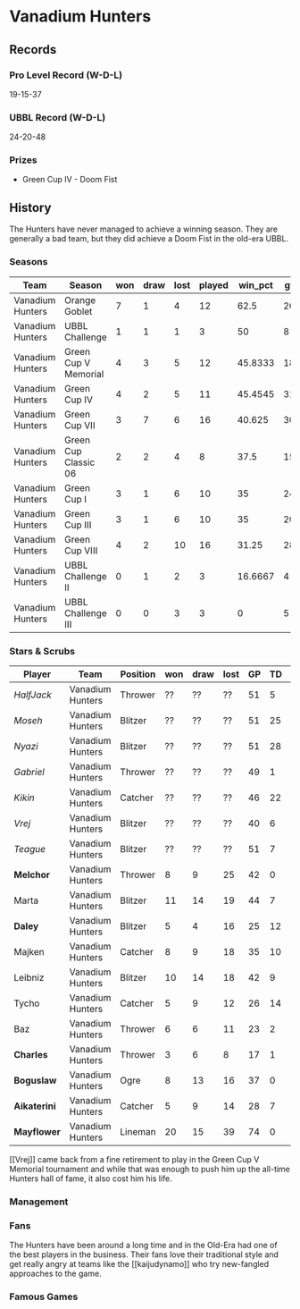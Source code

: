 # Vanadium Hunters

## Records

### Pro Level Record (W-D-L)

19-15-37

### UBBL Record (W-D-L)

24-20-48

### Prizes

* Green Cup IV - Doom Fist

## History

The Hunters have never managed to achieve a winning season. They are generally a bad team, but they did achieve a Doom Fist in the old-era UBBL.

### Seasons

| Team             | Season               | won  | draw | lost | played | win_pct | gf   | ga   | cas  | tcdiff | ff   |
|------------------|----------------------|------|------|------|--------|---------|------|------|------|--------|------|
| Vanadium Hunters | Orange Goblet        |    7 |    1 |    4 |     12 |    62.5 |   26 |   21 |   21 |      6 |    4 |
| Vanadium Hunters | UBBL Challenge       |    1 |    1 |    1 |      3 |      50 |    8 |    7 |    7 |      2 |    0 |
| Vanadium Hunters | Green Cup V Memorial |    4 |    3 |    5 |     12 | 45.8333 |   18 |   21 |   14 |     -4 |    2 |
| Vanadium Hunters | Green Cup IV         |    4 |    2 |    5 |     11 | 45.4545 |   31 |   25 |   40 |     30 |   -1 |
| Vanadium Hunters | Green Cup VII        |    3 |    7 |    6 |     16 |  40.625 |   30 |   37 |   27 |      7 |    2 |
| Vanadium Hunters | Green Cup Classic 06 |    2 |    2 |    4 |      8 |    37.5 |   15 |   19 |   10 |     -3 |    1 |
| Vanadium Hunters | Green Cup I          |    3 |    1 |    6 |     10 |      35 |   24 |   27 |   16 |     -6 |    1 |
| Vanadium Hunters | Green Cup III        |    3 |    1 |    6 |     10 |      35 |   20 |   23 |   19 |      3 |   -1 |
| Vanadium Hunters | Green Cup VIII       |    4 |    2 |   10 |     16 |   31.25 |   28 |   40 |   16 |    -13 |   -1 |
| Vanadium Hunters | UBBL Challenge II    |    0 |    1 |    2 |      3 | 16.6667 |    4 |    8 |    2 |     -6 |   -1 |
| Vanadium Hunters | UBBL Challenge III   |    0 |    0 |    3 |      3 |       0 |    5 |   10 |    1 |     -1 |   -2 |



### Stars & Scrubs

| Player     | Team             | Position | won  | draw | lost | GP   | TD   | Comp | Ints | BH   | SI   | Ki   | MVP  | SPP  |
|------------|------------------|----------|------|------|------|------|------|------|------|------|------|------|------|------|
| *HalfJack* | Vanadium Hunters | Thrower |  ?? | ?? | ?? | 51 | 5 | 84 | 0 | 1 | 1 | 0 | 5 | 128 |
| *Moseh* | Vanadium Hunters | Blitzer |  ?? | ?? | ?? | 51 | 25 | 9 | 2 | 6 | 1 | 0 | 4 | 122 |
| *Nyazi* | Vanadium Hunters | Blitzer | ?? | ?? | ?? | 51 | 28 | 5 | 1 | 7 | 3 | 0 | 2 | 121 |
| *Gabriel* | Vanadium Hunters | Thrower | ?? | ?? | ?? | 49 | 1 | 62 | 0 | 1 | 1 | 0 | 6 | 99 |
| *Kikin* | Vanadium Hunters | Catcher |  ?? | ?? | ?? | 46 | 22 | 5 | 0 | 0 | 0 | 5 | 98 |
| *Vrej* | Vanadium Hunters | Blitzer | ?? | ?? | ?? | 40 | 6 | 1 | 0 | 10 | 11 | 1 | 6 | 93 |
| *Teague* | Vanadium Hunters | Blitzer |  ?? | ?? | ?? | 51 | 7 | 0 | 1 | 7 | 5 | 5 | 6 | 87 |
| **Melchor**   | Vanadium Hunters | Thrower  |    8 |    9 |   25 |   42 |    0 |   51 |    0 |    2 |    0 |    0 |    5 |   80 |
| Marta     | Vanadium Hunters | Blitzer  |   11 |   14 |   19 |   44 |    7 |    0 |    3 |    6 |    6 |    2 |    2 |   65 |
| **Daley**     | Vanadium Hunters | Blitzer  |    5 |    4 |   16 |   25 |   12 |    0 |    0 |    2 |    1 |    1 |    3 |   59 |
| Majken    | Vanadium Hunters | Catcher  |    8 |    9 |   18 |   35 |   10 |    3 |    0 |    0 |    0 |    0 |    5 |   58 |
| Leibniz   | Vanadium Hunters | Blitzer  |   10 |   14 |   18 |   42 |    9 |    1 |    0 |    2 |    2 |    1 |    4 |   58 |
| Tycho     | Vanadium Hunters | Catcher  |    5 |    9 |   12 |   26 |   14 |    2 |    1 |    0 |    0 |    0 |    0 |   46 |
| Baz       | Vanadium Hunters | Thrower  |    6 |    6 |   11 |   23 |    2 |   28 |    0 |    1 |    0 |    0 |    2 |   46 |
| **Charles**   | Vanadium Hunters | Thrower  |    3 |    6 |    8 |   17 |    1 |   16 |    0 |    0 |    1 |    0 |    4 |   41 |
| **Boguslaw**  | Vanadium Hunters | Ogre     |    8 |   13 |   16 |   37 |    0 |    0 |    0 |   12 |    5 |    0 |    1 |   39 |
| **Aikaterini** | Vanadium Hunters | Catcher  |    5 |    9 |   14 |   28 |    7 |    4 |    0 |    1 |    0 |    0 |    2 |   37 |
| **Mayflower**  | Vanadium Hunters | Lineman  |   20 |   15 |   39 |   74 |    0 |    2 |    2 |    3 |    0 |    1 |    4 |   34 |

[[Vrej]] came back from a fine retirement to play in the Green Cup V Memorial tournament and while that was enough to push him up the all-time Hunters hall of fame, it also cost him his life.

### Management

### Fans

The Hunters have been around a long time and in the Old-Era had one of the best players in the business. Their fans love their traditional style and get really angry at teams like the [[kaijudynamo]] who try new-fangled approaches to the game.

### Famous Games
